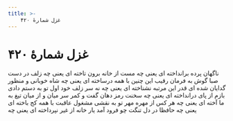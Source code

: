 ```yaml
---
title: >-
    غزل شمارهٔ ۴۲۰
---
```

# غزل شمارهٔ ۴۲۰

ناگهان پرده برانداخته ای یعنی چه
مست از خانه برون تاخته ای یعنی چه
زلف در دست صبا گوش به فرمان رقیب
این چنین با همه درساخته ای یعنی چه
شاه خوبانی و منظور گدایان شده ای
قدر این مرتبه نشناخته ای یعنی چه
نه سر زلف خود اول تو به دستم دادی
بازم از پای درانداخته ای یعنی چه
سخنت رمز دهان گفت و کمر سر میان
و از میان تیغ به ما آخته ای یعنی چه
هر کس از مهره مهر تو به نقشی مشغول
عاقبت با همه کج باخته ای یعنی چه
حافظا در دل تنگت چو فرود آمد یار
خانه از غیر نپرداخته ای یعنی چه
